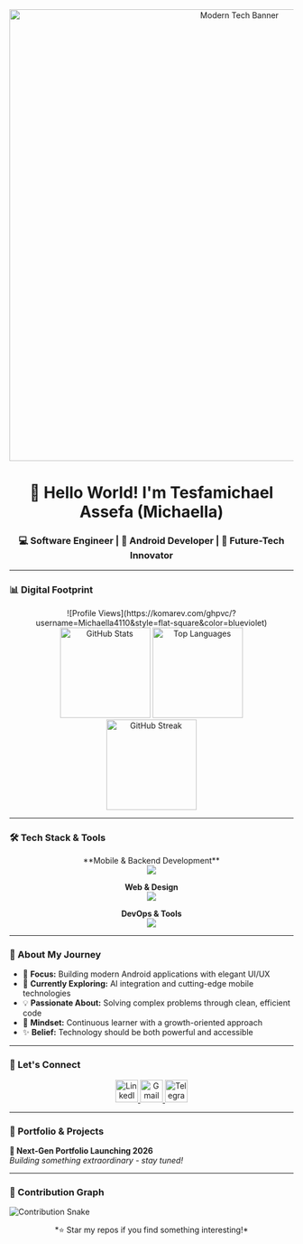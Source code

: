<!-- 🎯 Dynamic Banner Section -->
<div align="center">
  <img src="./assets/banner.gif" alt="Modern Tech Banner" width="800" height="auto" />
</div>

<h1 align="center">👋 Hello World! I'm Tesfamichael Assefa (Michaella)</h1>
<h3 align="center">💻 Software Engineer | 📱 Android Developer | 🚀 Future-Tech Innovator</h3>

---

### 📊 Digital Footprint
<div align="center">
  ![Profile Views](https://komarev.com/ghpvc/?username=Michaella4110&style=flat-square&color=blueviolet)
  <br />
  <img src="https://github-readme-stats.vercel.app/api?username=Michaella4110&show_icons=true&theme=nightowl&hide_border=true" alt="GitHub Stats" height="160" />
  <img src="https://github-readme-stats.vercel.app/api/top-langs/?username=Michaella4110&layout=compact&theme=nightowl&hide_border=true" alt="Top Languages" height="160" />
  <br />
  <img src="https://github-readme-streak-stats.herokuapp.com/?user=Michaella4110&theme=nightowl&hide_border=true" alt="GitHub Streak" height="160" />
</div>

---

### 🛠 Tech Stack & Tools
<div align="center">
  **Mobile & Backend Development**
  <br />
  <img src="https://skillicons.dev/icons?i=java,kotlin,androidstudio,python,cpp" />
  
  **Web & Design**
  <br />
  <img src="https://skillicons.dev/icons?i=html,css" />
  
  **DevOps & Tools**
  <br />
  <img src="https://skillicons.dev/icons?i=git,github,mysql,vscode,linux" />
</div>

---

### 🧠 About My Journey
- 🎯 **Focus:** Building modern Android applications with elegant UI/UX
- 🌱 **Currently Exploring:** AI integration and cutting-edge mobile technologies
- 💡 **Passionate About:** Solving complex problems through clean, efficient code
- 🚀 **Mindset:** Continuous learner with a growth-oriented approach
- ✨ **Belief:** Technology should be both powerful and accessible

---

### 📱 Let's Connect
<div align="center">
  <a href="https://www.linkedin.com/in/tesfamichael-assefa-487784367/" target="_blank">
    <img src="https://cdn.jsdelivr.net/gh/simple-icons/simple-icons/icons/linkedin.svg" alt="LinkedIn" width="40" height="40"/>
  </a>
  <a href="mailto:tesfamichael4110@gmail.com" target="_blank">
    <img src="https://cdn.jsdelivr.net/gh/simple-icons/simple-icons/icons/gmail.svg" alt="Gmail" width="40" height="40"/>
  </a>
  <a href="https://t.me/Michaella_4110" target="_blank">
    <img src="https://cdn.jsdelivr.net/gh/simple-icons/simple-icons/icons/telegram.svg" alt="Telegram" width="40" height="40"/>
  </a>
</div>

---

### 🎨 Portfolio & Projects
**🚀 Next-Gen Portfolio Launching 2026**  
*Building something extraordinary - stay tuned!*

---

### 🐍 Contribution Graph
![Contribution Snake](https://raw.githubusercontent.com/Michaella4110/Michaella4110/output/github-contribution-grid-snake.svg)

<div align="center">
  *⭐ Star my repos if you find something interesting!*
</div>

